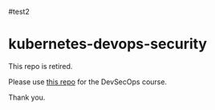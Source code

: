 #test2
# kubernetes-devops-security

This repo is retired.

Please use [this repo](https://github.com/kodekloudhub/devsecops) for the DevSecOps course.

Thank you.
